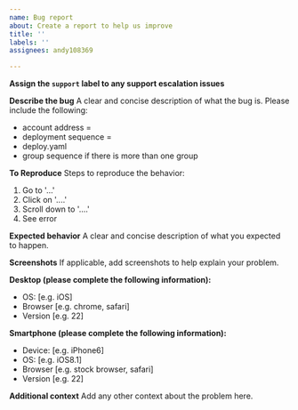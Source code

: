 ```yaml
---
name: Bug report
about: Create a report to help us improve
title: ''
labels: ''
assignees: andy108369

---
```


**Assign the `support` label to any support escalation issues**

**Describe the bug**
A clear and concise description of what the bug is. Please include the following:
- account address =
- deployment sequence =
- deploy.yaml
- group sequence if there is more than one group

**To Reproduce**
Steps to reproduce the behavior:
1. Go to '...'
2. Click on '....'
3. Scroll down to '....'
4. See error

**Expected behavior**
A clear and concise description of what you expected to happen.

**Screenshots**
If applicable, add screenshots to help explain your problem.

**Desktop (please complete the following information):**
 - OS: [e.g. iOS]
 - Browser [e.g. chrome, safari]
 - Version [e.g. 22]

**Smartphone (please complete the following information):**
 - Device: [e.g. iPhone6]
 - OS: [e.g. iOS8.1]
 - Browser [e.g. stock browser, safari]
 - Version [e.g. 22]

**Additional context**
Add any other context about the problem here.
